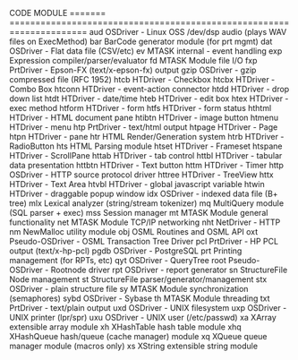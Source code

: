 CODE	MODULE
=======	=====================================================================
aud	OSDriver - Linux OSS /dev/dsp audio (plays WAV files on ExecMethod)
bar	BarCode generator module (for prt mgmt)
dat	OSDriver - Flat data file (CSV/etc)
ev	MTASK internal - event handling
exp	Expression compiler/parser/evaluator
fd	MTASK Module file I/O
fxp	PrtDriver - Epson-FX (text/x-epson-fx) output
gzip	OSDriver - gzip compressed file (RFC 1952)
htcb    HTDriver - Checkbox
htcbx   HTDriver - Combo Box
htconn	HTDriver - event-action connector
htdd	HTDriver - drop down list
htdt	HTDriver - date/time
hteb	HTDriver - edit box
htex	HTDriver - exec method
htform	HTDriver - form
htfs    HTDriver - form status
hthtml	HTDriver - HTML document pane
htibtn	HTDriver - image button
htmenu	HTDriver - menu
htp	PrtDriver - text/html output
htpage	HTDriver - Page
htpn	HTDriver - pane
htr	HTML Render/Generation system
htrb    HTDriver - RadioButton
hts	HTML Parsing module
htset	HTDriver - Frameset
htspane	HTDriver - ScrollPane
httab	HTDriver - tab control
httbl	HTDriver - tabular data presentation
httbtn	HTDriver - Text button
httm	HTDriver - Timer
http	OSDriver - HTTP source protocol driver
httree	HTDriver - TreeView
httx    HTDriver - Text Area
htvbl	HTDriver - global javascript variable
htwin	HTDriver - draggable popup window
idx	OSDriver - indexed data file (B+ tree)
mlx	Lexical analyzer (string/stream tokenizer)
mq	MultiQuery module (SQL parser + exec)
mss	Session manager
mt	MTASK Module general functionality
net	MTASK Module TCP/IP networking
nht	NetDriver - HTTP
nm	NewMalloc utility module
obj	OSML Routines and OSML API
oxt	Pseudo-OSDriver - OSML Transaction Tree Driver
pcl	PrtDriver - HP PCL output (text/x-hp-pcl)
pgdb	OSDriver - PostgreSQL
prt	Printing management (for RPTs, etc)
qyt	OSDriver - QueryTree
root	Pseudo-OSDriver - Rootnode driver
rpt	OSDriver - report generator
sn	StructureFile Node management
st	StructureFile parser/generator/management
stx	OSDriver - plain structure file
sy	MTASK Module synchronization (semaphores)
sybd	OSDriver - Sybase
th	MTASK Module threading
txt	PrtDriver - text/plain output
uxd	OSDriver - UNIX filesystem
uxp	OSDriver - UNIX printer (lpr/spr)
uxu	OSDriver - UNIX user (/etc/passwd)
xa	XArray extensible array module
xh	XHashTable hash table module
xhq	XHashQueue hash/queue (cache manager) module
xq	XQueue queue manager module (macros only)
xs	XString extensible string module
